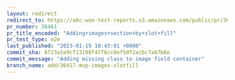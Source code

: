 ```yaml
---
layout: redirect
redirect_to: https://a8c-woo-test-reports.s3.amazonaws.com/public/pr/36461/e2e/index.html
pr_number: 36461
pr_title_encoded: "Adding+images+section+by+slot+fill"
pr_test_type: e2e
last_published: "2023-01-19 10:43:01 +0000"
commit_sha: 6f23a1e9cf13198f47f6cc8ef5df2acbc7a67b6e
commit_message: "Adding missing class to image field container"
branch_name: add/36417-mvp-images-slotfill
---
```

